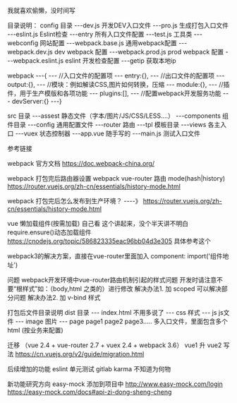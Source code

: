 我就喜欢偷懒，没时间写

目录说明：
config 目录
---dev.js 开发DEV入口文件
---pro.js 生成打包入口文件
---eslint.js Eslint检查
---entry     所有入口文件配置
---test.js   工具类
---webconfig 网站配置
---webpack.base.js   通用webpack配置
---webpack.dev.js    dev webpack 配置
---webpack.prod.js   prod webpack 配置
---webpack.eslint.js eslint 开发检查配置
---getip             获取本地ip

webpack
---{
---    //入口文件的配置项
---    entry:{},
---    //出口文件的配置项
---    output:{},
---    //模块：例如解读CSS,图片如何转换，压缩
---    module:{},
---    //插件，用于生产模版和各项功能
---    plugins:[],
---    //配置webpack开发服务功能
---    devServer:{}
---}


src 目录
---assest 静态文件（字本/图片/JS/CSS/LESS....）
---components 组件目录
---config  通用配置文件
---router  路由
---tpl  模板目录
---views   各主入口
---vuex    状态控制器
---app.vue 随手写的
---main.js   测试入口文件

参考链接

webpack 官方文档
https://doc.webpack-china.org/

webpack 打包完后路由器设置
webpack vue-router 路由  mode(hash|history) https://router.vuejs.org/zh-cn/essentials/history-mode.html

webpack 打包完后怎么发布到生产环境？ ----》 https://router.vuejs.org/zh-cn/essentials/history-mode.html


vue 懒加载组件(按需加载) 自己看 这个讲起来，没个半天讲不明白
require.ensure()动态加载组件 https://cnodejs.org/topic/586823335eac96bb04d3e305  具体参考这个

webpack3的解决方案，直接在vue-router里面加入 component: import('组件地址')

问题
webpack开发环境中vue-router路由机制引起的样式问题 开发时请注意不要“根样式”如：（body,html 之类的）进行修改
解决办法1. 加 scoped 可以解决部分问题  <style lang='less' scrope></style>
解决办法2. 加 v-bind 样式

打包后文件目录说明
dist 目录
--- index.html 不用多说了
--- css        样式
--- js         js文件
--- image      图片
--- page  page1 page2 page3.....  多入口文件，里面包含多个html  (按业务来配置)

迁移 （vue 2.4 + vue-router 2.7 + vuex 2.4 + webpack 3.6）
vue1 升 vue2 写法  https://cn.vuejs.org/v2/guide/migration.html


后续增加的功能
eslint
单元测试
gitlab
karma   不知道为何物

新功能研究方向   easy-mock 添加到项目中
http://www.easy-mock.com/login
https://easy-mock.com/docs#api-zi-dong-sheng-cheng




